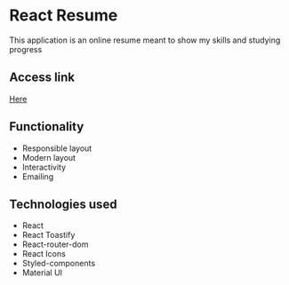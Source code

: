 # React Resume
This application is an online resume meant to show my skills and studying progress

## Access link
[Here](https://inocencio-resume.netlify.app/)

## Functionality
- Responsible layout
- Modern layout
- Interactivity
- Emailing

## Technologies used
- React
- React Toastify
- React-router-dom
- React Icons
- Styled-components
- Material UI
